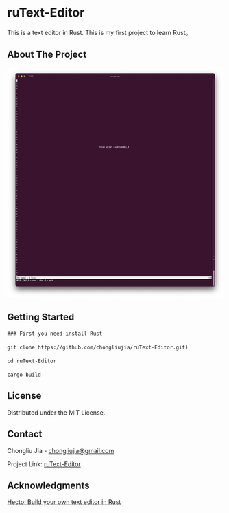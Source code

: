 # ruText-Editor

This is a text editor in Rust.
This is my first project to learn Rust。

## About The Project

![Alt text](images/project_demo.png)

## Getting Started
```
### First you need install Rust

git clone https://github.com/chongliujia/ruText-Editor.git)

cd ruText-Editor

cargo build

```

## License
Distributed under the MIT License.

## Contact
Chongliu Jia - chongliujia@gmail.com  

Project Link: [ruText-Editor](https://github.com/chongliujia/ruText-Editor)

## Acknowledgments
[Hecto: Build your own text editor in Rust](https://www.flenker.blog/hecto/)
